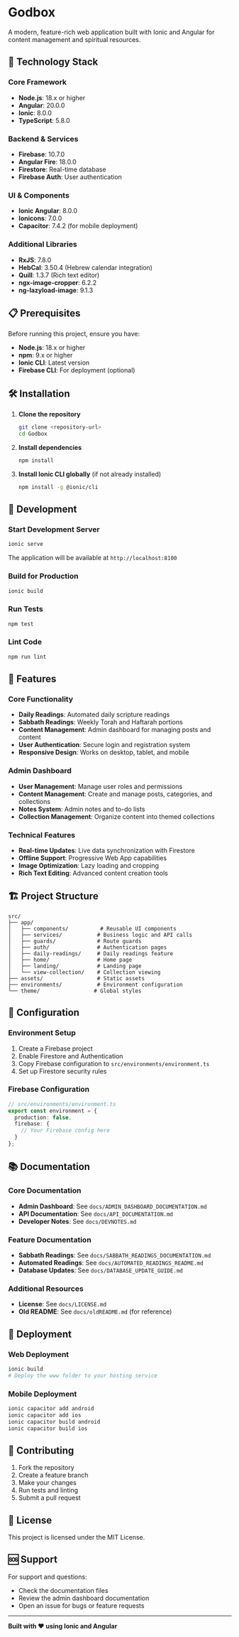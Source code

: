 # Godbox

A modern, feature-rich web application built with Ionic and Angular for content management and spiritual resources.

## 🚀 Technology Stack

### Core Framework
- **Node.js**: 18.x or higher
- **Angular**: 20.0.0
- **Ionic**: 8.0.0
- **TypeScript**: 5.8.0

### Backend & Services
- **Firebase**: 10.7.0
- **Angular Fire**: 18.0.0
- **Firestore**: Real-time database
- **Firebase Auth**: User authentication

### UI & Components
- **Ionic Angular**: 8.0.0
- **Ionicons**: 7.0.0
- **Capacitor**: 7.4.2 (for mobile deployment)

### Additional Libraries
- **RxJS**: 7.8.0
- **HebCal**: 3.50.4 (Hebrew calendar integration)
- **Quill**: 1.3.7 (Rich text editor)
- **ngx-image-cropper**: 6.2.2
- **ng-lazyload-image**: 9.1.3

## 📋 Prerequisites

Before running this project, ensure you have:

- **Node.js**: 18.x or higher
- **npm**: 9.x or higher
- **Ionic CLI**: Latest version
- **Firebase CLI**: For deployment (optional)

## 🛠️ Installation

1. **Clone the repository**
   ```bash
   git clone <repository-url>
   cd Godbox
   ```

2. **Install dependencies**
   ```bash
   npm install
   ```

3. **Install Ionic CLI globally** (if not already installed)
   ```bash
   npm install -g @ionic/cli
   ```

## 🚀 Development

### Start Development Server
```bash
ionic serve
```
The application will be available at `http://localhost:8100`

### Build for Production
```bash
ionic build
```

### Run Tests
```bash
npm test
```

### Lint Code
```bash
npm run lint
```

## 📱 Features

### Core Functionality
- **Daily Readings**: Automated daily scripture readings
- **Sabbath Readings**: Weekly Torah and Haftarah portions
- **Content Management**: Admin dashboard for managing posts and content
- **User Authentication**: Secure login and registration system
- **Responsive Design**: Works on desktop, tablet, and mobile

### Admin Dashboard
- **User Management**: Manage user roles and permissions
- **Content Management**: Create and manage posts, categories, and collections
- **Notes System**: Admin notes and to-do lists
- **Collection Management**: Organize content into themed collections

### Technical Features
- **Real-time Updates**: Live data synchronization with Firestore
- **Offline Support**: Progressive Web App capabilities
- **Image Optimization**: Lazy loading and cropping
- **Rich Text Editing**: Advanced content creation tools

## 🏗️ Project Structure

```
src/
├── app/
│   ├── components/          # Reusable UI components
│   ├── services/           # Business logic and API calls
│   ├── guards/             # Route guards
│   ├── auth/               # Authentication pages
│   ├── daily-readings/     # Daily readings feature
│   ├── home/               # Home page
│   ├── landing/            # Landing page
│   └── view-collection/    # Collection viewing
├── assets/                 # Static assets
├── environments/           # Environment configuration
└── theme/                 # Global styles
```

## 🔧 Configuration

### Environment Setup
1. Create a Firebase project
2. Enable Firestore and Authentication
3. Copy Firebase configuration to `src/environments/environment.ts`
4. Set up Firestore security rules

### Firebase Configuration
```typescript
// src/environments/environment.ts
export const environment = {
  production: false,
  firebase: {
    // Your Firebase config here
  }
};
```

## 📚 Documentation

### Core Documentation
- **Admin Dashboard**: See `docs/ADMIN_DASHBOARD_DOCUMENTATION.md`
- **API Documentation**: See `docs/API_DOCUMENTATION.md`
- **Developer Notes**: See `docs/DEVNOTES.md`

### Feature Documentation
- **Sabbath Readings**: See `docs/SABBATH_READINGS_DOCUMENTATION.md`
- **Automated Readings**: See `docs/AUTOMATED_READINGS_README.md`
- **Database Updates**: See `docs/DATABASE_UPDATE_GUIDE.md`

### Additional Resources
- **License**: See `docs/LICENSE.md`
- **Old README**: See `docs/oldREADME.md` (for reference)

## 🚀 Deployment

### Web Deployment
```bash
ionic build
# Deploy the www folder to your hosting service
```

### Mobile Deployment
```bash
ionic capacitor add android
ionic capacitor add ios
ionic capacitor build android
ionic capacitor build ios
```

## 🤝 Contributing

1. Fork the repository
2. Create a feature branch
3. Make your changes
4. Run tests and linting
5. Submit a pull request

## 📄 License

This project is licensed under the MIT License.

## 🆘 Support

For support and questions:
- Check the documentation files
- Review the admin dashboard documentation
- Open an issue for bugs or feature requests

---

**Built with ❤️ using Ionic and Angular** 
